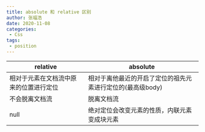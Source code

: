 ```yaml
---
title: absolute 和 relative 区别
author: 张福浩
date: 2020-11-08
categories:
 - Css
tags:
 - position
---
```


relative | absolute
---|---
相对于元素在文档流中原来的位置进行定位 | 相对于离他最近的开启了定位的祖先元素进行定位的(最高级body)
不会脱离文档流 | 脱离文档流
null|绝对定位会改变元素的性质，内联元素变成块元素